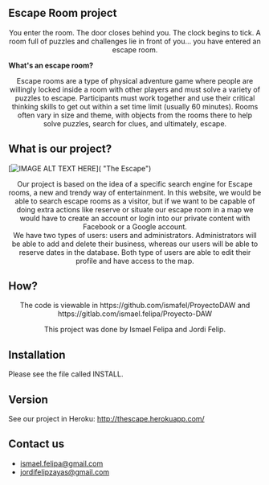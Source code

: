 ## Escape Room project

<center>You enter the room. The door closes behind you. The clock begins to tick. A room full of puzzles and challenges lie in front of you… you have entered an escape room.</center>

**What's an escape room?**

<center>Escape rooms are a type of physical adventure game where people are willingly locked inside a room with other players and must solve a variety of puzzles to escape. Participants must work together and use their critical thinking skills to get out within a set time limit (usually 60 minutes). Rooms often vary in size and theme, with objects from the rooms there to help solve puzzles, search for clues, and ultimately, escape.</center>

## What is our project?

[![IMAGE ALT TEXT HERE](https://github.com/ismafel/ProyectoDAW/blob/master/Presentacion/img/logo.png)]( "The Escape")



<center>Our project is based on the idea of a specific search engine for Escape rooms, a new and trendy  way of entertainment. In this website, we would be able to search escape rooms as a visitor, but if we want to be capable of doing extra actions like reserve or situate our escape room in a map we would have to create an account or login into our private content with Facebook or a Google account.</center>

<center>We have two types of users: users and administrators. Administrators will be able to add and delete their business, whereas  our users will be able to reserve dates in the database. Both type of users are able to edit their profile and have access to the map.</center>


## How?
<center>The code is viewable in https://github.com/ismafel/ProyectoDAW and https://gitlab.com/ismael.felipa/Proyecto-DAW 

This project was done by Ismael Felipa and Jordi Felip.</center>

Installation
------------

Please see the file called INSTALL.

Version
------------
See our project in Heroku: http://thescape.herokuapp.com/

## Contact us

* ismael.felipa@gmail.com
* jordifelipzayas@gmail.com
